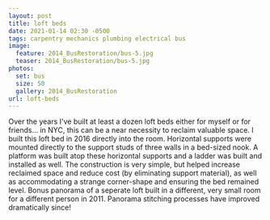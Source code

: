 ```yaml
---
layout: post
title: loft beds
date: 2021-01-14 02:30 -0500
tags: carpentry mechanics plumbing electrical bus
image:
  feature: 2014_BusRestoration/bus-5.jpg
  teaser: 2014_BusRestoration/bus-5.jpg
photos:
  set: bus
  size: 50
  gallery: 2014_BusRestoration
url: loft-beds
---
```


Over the years I've built at least a dozen loft beds either for myself or for friends... in NYC, this can be a near necessity to reclaim valuable space. I built this loft bed in 2016 directly into the room. Horizontal supports were mounted directly to the support studs of three walls in a bed-sized nook. A platform was built atop these horizontal supports and a ladder was built and installed as well. The construction is very simple, but helped increase reclaimed space and reduce cost (by eliminating support material), as well as accommodating a strange corner-shape and ensuring the bed remained level. Bonus panorama of a seperate loft built in a different, very small room for a different person in 2011. Panorama stitching processes have improved dramatically since!
